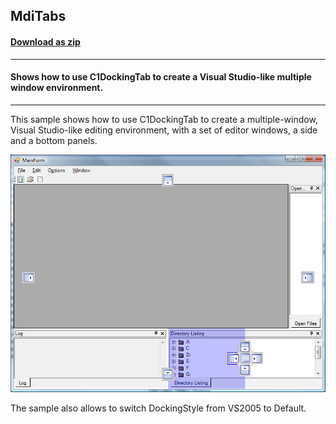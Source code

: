## MdiTabs
#### [Download as zip](https://grapecity.github.io/DownGit/#/home?url=https://github.com/GrapeCity/ComponentOne-WinForms-Samples/tree/master/NetFramework\Command\CS\MdiTabs)
____
#### Shows how to use C1DockingTab to create a Visual Studio-like multiple window environment.
____
This sample shows how to use C1DockingTab to create a multiple-window, Visual Studio-like editing environment, with a set of editor windows, a side and a bottom panels.

![screenshot](screenshot.png)

The sample also allows to switch DockingStyle from VS2005 to Default.